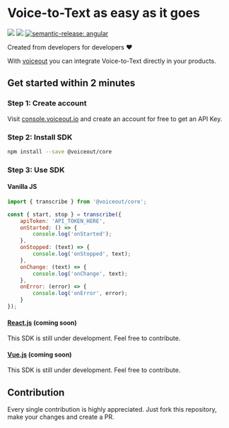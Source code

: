 # Voice-to-Text as easy as it goes

![](https://img.shields.io/npm/v/@voiceout/core/latest)
![](https://github.com/voiceout-io/core/workflows/Release/badge.svg)
[![semantic-release: angular](https://img.shields.io/badge/semantic--release-angular-e10079?logo=semantic-release)](https://github.com/semantic-release/semantic-release)

Created from developers for developers ❤️

With [voiceout](https://voiceout.io/) you can integrate Voice-to-Text directly in your products.

## Get started within 2 minutes

### Step 1: Create account

Visit [console.voiceout.io](https://console.voiceout.io/) and create an account for free to get an API Key.

### Step 2: Install SDK

```bash
npm install --save @voiceout/core
```

### Step 3: Use SDK

#### Vanilla JS

```js
import { transcribe } from '@voiceout/core';

const { start, stop } = transcribe({
    apiToken: 'API_TOKEN_HERE',
    onStarted: () => {
        console.log('onStarted');
    },
    onStopped: (text) => {
        console.log('onStopped', text);
    },
    onChange: (text) => {
        console.log('onChange', text);
    },
    onError: (error) => {
        console.log('onError', error);
    }
});
```

#### [React.js](https://github.com/voiceout-io/react) (coming soon)

This SDK is still under development. Feel free to contribute.

#### [Vue.js](https://github.com/voiceout-io/vue) (coming soon)

This SDK is still under development. Feel free to contribute.

## Contribution

Every single contribution is highly appreciated. Just fork this repository, make your changes and create a PR.
